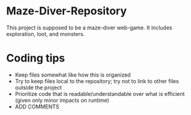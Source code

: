 # Maze-Diver-Repository

This project is supposed to be a maze-diver web-game. It includes exploration, loot, and monsters.

# Coding tips
- Keep files somewhat like how this is organized
- Try to keep files local to the repository; try not to link to other files outside the project
- Prioritize code that is readable/understandable over what is efficient (given only minor impacts on runtime)
- ADD COMMENTS